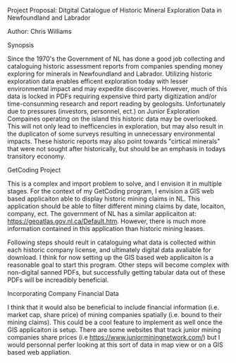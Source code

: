 Project Proposal: Ditgital Catalogue of Historic Mineral Exploration Data in Newfoundland and Labrador

Author: Chris Williams

Synopsis

Since the 1970's the Government of NL has done a good job collecting and cataloguing historic assessment reports from companies spending money exploring for minerals in Newfoundland and Labrador. Utilizing historic exploration data enables efficent exploration today with lesser environmental impact and may expedite discoveries. However, much of this data is locked in PDFs requiring expensive third party digitization and/or time-consunming research and report reading by geologsits. Unfortunately due to pressures (investors, personnel, ect.) on Junior Exploration Compaines operating on the island this historic data may be overlooked. This will not only lead to inefficencies in exploration, but may also result in the duplicaton of some surveys resulting in unnecessary environmental impacts. These historic reports may also point towards "cirtical minerals" that were not sought after historically, but should be an emphasis in todays transitory economy.

GetCoding Project

This is a complex and import problem to solve, and I envision it in multiple stages. For the context of my GetCoding program, I envision a GIS web based applicaiton able to display historic mining claims in NL. This application should be able to filter different mining claims by date, locaiton, company, ect. The government of NL has a similar applicaiton at: https://geoatlas.gov.nl.ca/Default.htm. However, there is much more information contained in this application than historic mining leases.

Following steps should reult in cataloguing what data is collected within each historic company license, and ultimately digital data avaliable for download. I think for now setting up the GIS based web applicaiton is a reasonable goal to start this program. Other steps will become complex with non-digital sanned PDFs, but successfully getting tabular data out of these PDFs will be increadibly beneficial. 

Incorporating Company Financial Data

I think that it would also be beneficial to include financial information (i.e. market cap, share price) of mining companies spatially (i.e. bound to their mining claims). This could be a cool feature to implement as well once the GIS applicaiton is setup. There are some websites that track junior mining companies share prices (i.e https://www.juniorminingnetwork.com/) but I would personnal perfer looking at this sort of data in map view or on a GIS based web appliation.